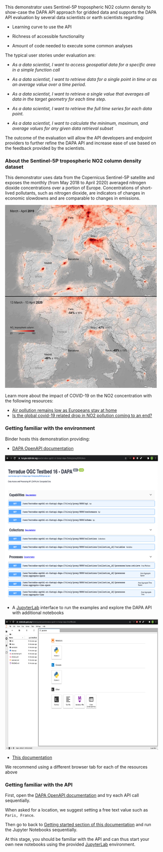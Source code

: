 This demonstrator uses Sentinel-5P tropospheric NO2 column density to show-case the DAPA API approach for gridded data and supports the DAPA API evaluation by several data scientists or earth scientists regarding:

- Learning curve to use the API

- Richness of accessible functionality

- Amount of code needed to execute some common analyses

The typical user stories under evaluation are:

* _As a data scientist, I want to access geospatial data for a specific area in a simple function call_

* _As a data scientist, I want to retrieve data for a single point in time or as an average value over a time period._

* _As a data scientist, I want to retrieve a single value that averages all data in the target geometry for each time step._

* _As a data scientist, I want to retrieve the full time series for each data point._ 

* _As a data scientist, I want to  calculate the minimum, maximum, and average values for any given data retrieval subset_

The outcome of the evaluation will allow the API developers and endpoint providers to further refine the DAPA API and increase ease of use based on the feedback provided by the scientists.

### About the Sentinel-5P tropospheric NO2 column density dataset 

This demonstrator uses data from the Copernicus Sentinel-5P satellite and exposes the monthly (from May 2018 to April 2020) averaged nitrogen dioxide concentrations over a portion of Europe. 
Concentrations of short-lived pollutants, such as nitrogen dioxide, are indicators of changes in economic slowdowns and are comparable to changes in emissions.

<img src="imgs/Nitrogen_dioxide_concentrations_over_Europe.jpg" alt="" style="width:500px;height:600px;">

Learn more about the impact of COVID-19 on the NO2 concentration with the following resources:

- <a href="http://www.esa.int/Applications/Observing_the_Earth/Copernicus/Sentinel-5P/Air_pollution_remains_low_as_Europeans_stay_at_home" target="_blank">Air pollution remains low as Europeans stay at home</a>  
- <a href="https://eo4society.esa.int/2020/05/14/is-the-global-covid-19-related-drop-in-no2-pollution-coming-to-an-end/" target="_blank">Is the global covid-19 related drop in NO2 pollution coming to an end?</a>

### Getting familiar with the environment

Binder hosts this demonstration providing:

- [DAPA OpenAPI documentation](../8000/docs) 

 <a href="../8000/docs" target="_blank"><img src="imgs/dapa_api_docs.png" alt="" style="width:678px;height:474px;"><a>

- A [JupyterLab](../../lab) interface to run the examples and explore the DAPA API with additional notebooks

 <a href="../../lab" target="_blank"><img src="imgs/lablanding.png" alt="" style="width:678px;height:427px;"><a>

- [This documentation](./)

We recommend using a different browser tab for each of the resources above

### Getting familiar with the API

First, open the [DAPA OpenAPI documentation](../8000/docs) and try each API call sequentially.

When asked for a location, we suggest setting a free text value such as `Paris, France`.
     
Then go to back to [Getting started section of this documentation](./started/) and run the Jupyter Notebooks sequentially.

At this stage, you should be familiar with the API and can thus start your own new notebooks using the provided [JupyterLab](../../lab) environment.
